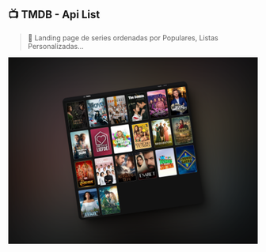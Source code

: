 
## 📺 TMDB - Api List

> 🔧 Landing page de series ordenadas por Populares, Listas Personalizadas...

![just-the-basics](/public/502_1x_shots_so.png)
